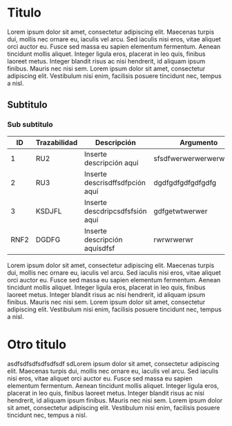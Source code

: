 # Titulo
Lorem ipsum dolor sit amet, consectetur adipiscing elit. Maecenas turpis dui, mollis nec ornare eu, iaculis vel arcu. Sed iaculis nisi eros, vitae aliquet orci auctor eu. Fusce sed massa eu sapien elementum fermentum. Aenean tincidunt mollis aliquet. Integer ligula eros, placerat in leo quis, finibus laoreet metus. Integer blandit risus ac nisi hendrerit, id aliquam ipsum finibus. Mauris nec nisi sem. Lorem ipsum dolor sit amet, consectetur adipiscing elit. Vestibulum nisi enim, facilisis posuere tincidunt nec, tempus a nisl.

## Subtitulo 

### Sub subtitulo
| ID | Trazabilidad | Descripción | Argumento |  |
| ---- | ---- | ---- | ---- | ---- |
| 1 | RU2 | Inserte descripción aquí | sfsdfwerwerwerwerwerdgd |  |
| 2 | RU3 | Inserte descrisdffsdfpción aquí | dgdfgdfgdfgdfgdfg |  |
| 3 | KSDJFL | Inserte descdripcsdfsfsión aquí | gdfgetwtwerwer |  |
| RNF2 | DGDFG | Inserte descripción aquísdfsf | rwrwrwerwr |  |
Lorem ipsum dolor sit amet, consectetur adipiscing elit. Maecenas turpis dui, mollis nec ornare eu, iaculis vel arcu. Sed iaculis nisi eros, vitae aliquet orci auctor eu. Fusce sed massa eu sapien elementum fermentum. Aenean tincidunt mollis aliquet. Integer ligula eros, placerat in leo quis, finibus laoreet metus. Integer blandit risus ac nisi hendrerit, id aliquam ipsum finibus. Mauris nec nisi sem. Lorem ipsum dolor sit amet, consectetur adipiscing elit. Vestibulum nisi enim, facilisis posuere tincidunt nec, tempus a nisl.

# Otro titulo
asdfsdfsdfsdfsdfsdf
sdLorem ipsum dolor sit amet, consectetur adipiscing elit. Maecenas turpis dui, mollis nec ornare eu, iaculis vel arcu. Sed iaculis nisi eros, vitae aliquet orci auctor eu. Fusce sed massa eu sapien elementum fermentum. Aenean tincidunt mollis aliquet. Integer ligula eros, placerat in leo quis, finibus laoreet metus. Integer blandit risus ac nisi hendrerit, id aliquam ipsum finibus. Mauris nec nisi sem. Lorem ipsum dolor sit amet, consectetur adipiscing elit. Vestibulum nisi enim, facilisis posuere tincidunt nec, tempus a nisl.